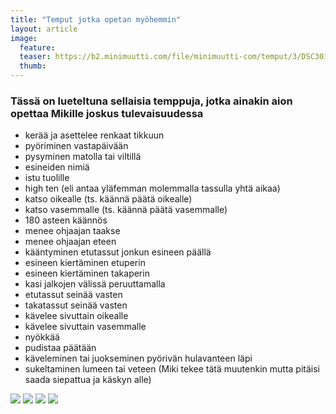 ```yaml
---
title: "Temput jotka opetan myöhemmin"
layout: article
image:
  feature:
  teaser: https://b2.minimuutti.com/file/minimuutti-com/temput/3/DSC30147-245px.jpg
  thumb:
---
```


### Tässä on lueteltuna sellaisia temppuja, jotka ainakin aion opettaa Mikille joskus tulevaisuudessa

* kerää ja asettelee renkaat tikkuun
* pyöriminen vastapäivään
* pysyminen matolla tai viltillä
* esineiden nimiä
* istu tuolille
* high ten (eli antaa yläfemman molemmalla tassulla yhtä aikaa)
* katso oikealle (ts. käännä päätä oikealle)
* katso vasemmalle (ts. käännä päätä vasemmalle)
* 180 asteen käännös
* menee ohjaajan taakse
* menee ohjaajan eteen
* kääntyminen etutassut jonkun esineen päällä
* esineen kiertäminen etuperin
* esineen kiertäminen takaperin
* kasi jalkojen välissä peruuttamalla
* etutassut seinää vasten
* takatassut seinää vasten
* kävelee sivuttain oikealle
* kävelee sivuttain vasemmalle
* nyökkää
* pudistaa päätään
* käveleminen tai juokseminen pyörivän hulavanteen läpi
* sukeltaminen lumeen tai veteen (Miki tekee tätä muutenkin mutta pitäisi saada siepattua ja käskyn alle)

[![](https://b2.minimuutti.com/file/minimuutti-com/temput/3/IMG19686-245px.jpg)](https://dl.dropboxusercontent.com/sh/ea1wtnz7z734o12/AAAAZKpqOgqf9jAm_hTBtqVra/temput/3/IMG19686.JPG)
[![](https://b2.minimuutti.com/file/minimuutti-com/temput/3/DSC22512-245px.jpg)](https://dl.dropboxusercontent.com/sh/ea1wtnz7z734o12/AAAkGocSw93CHyJFFxd9W4kta/temput/3/DSC22512.JPG)
[![](https://b2.minimuutti.com/file/minimuutti-com/temput/3/IMG14954-245px.jpg)](https://dl.dropboxusercontent.com/sh/ea1wtnz7z734o12/AAAWDGr88SFkHCb6BsGS0p2fa/temput/3/IMG14954.JPG)
[![](https://b2.minimuutti.com/file/minimuutti-com/temput/3/IMG12660-245px.jpg)](https://dl.dropboxusercontent.com/sh/ea1wtnz7z734o12/AAD6ZnuB-ERDhZcwxj7JMmx6a/temput/3/IMG12660.JPG)
